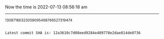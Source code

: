 Now the time is 2022-07-13 08:56:18 am

---

<small>13087186323059095498766527319474</small>

```txt

Latest commit SHA is: 12a3610c7d08eed9284e489778e2dae814de0736
```
